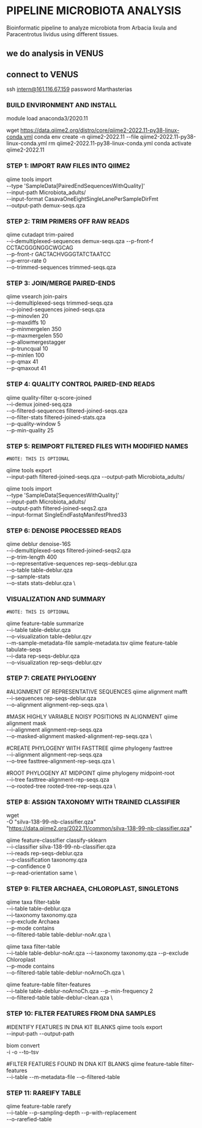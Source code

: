 # PIPELINE MICROBIOTA ANALYSIS
Bioinformatic pipeline to analyze microbiota from Arbacia lixula and Paracentrotus lividus using different tissues.
## we do analysis in VENUS 

## connect to VENUS
ssh intern@161.116.67.159
password Marthasterias

### BUILD ENVIRONMENT AND INSTALL ###
module load anaconda3/2020.11

wget https://data.qiime2.org/distro/core/qiime2-2022.11-py38-linux-conda.yml
conda env create -n qiime2-2022.11 --file qiime2-2022.11-py38-linux-conda.yml
rm qiime2-2022.11-py38-linux-conda.yml
conda activate qiime2-2022.11



### STEP 1: IMPORT RAW FILES INTO QIIME2 ###
qiime tools import \
  --type 'SampleData[PairedEndSequencesWithQuality]' \
  --input-path Microbiota_adults/ \
  --input-format CasavaOneEightSingleLanePerSampleDirFmt \
  --output-path demux-seqs.qza



### STEP 2: TRIM PRIMERS OFF RAW READS #
qiime cutadapt trim-paired \
  --i-demultiplexed-sequences demux-seqs.qza
  --p-front-f CCTACGGGNGGCWGCAG \
  --p-front-r GACTACHVGGGTATCTAATCC \
  --p-error-rate 0 \
  --o-trimmed-sequences trimmed-seqs.qza



### STEP 3: JOIN/MERGE PAIRED-ENDS ###
qiime vsearch join-pairs \
  --i-demultiplexed-seqs trimmed-seqs.qza\
  --o-joined-sequences joined-seqs.qza\
  --p-minovlen 20 \
  --p-maxdiffs 10 \
  --p-minmergelen 350 \
  --p-maxmergelen 550 \
  --p-allowmergestagger \
  --p-truncqual 10 \
  --p-minlen 100 \
  --p-qmax 41 \
  --p-qmaxout 41



### STEP 4: QUALITY CONTROL PAIRED-END READS ###
qiime quality-filter q-score-joined \
  --i-demux joined-seq.qza\
  --o-filtered-sequences filtered-joined-seqs.qza \
  --o-filter-stats filtered-joined-stats.qza \
  --p-quality-window 5 \
  --p-min-quality 25 



### STEP 5: REIMPORT FILTERED FILES WITH MODIFIED NAMES ###
	#NOTE: THIS IS OPTIONAL
qiime tools export \
  --input-path filtered-joined-seqs.qza
  --output-path Microbiota_adults/

qiime tools import \
  --type 'SampleData[SequencesWithQuality]' \
  --input-path Microbiota_adults/ \
  --output-path filtered-joined-seqs2.qza \
  --input-format SingleEndFastqManifestPhred33



### STEP 6: DENOISE PROCESSED READS ###
qiime deblur denoise-16S \
  --i-demultiplexed-seqs filtered-joined-seqs2.qza \
  --p-trim-length 400 \
  --o-representative-sequences rep-seqs-deblur.qza \
  --o-table table-deblur.qza \
  --p-sample-stats \
  --o-stats stats-deblur.qza \

###  VISUALIZATION AND SUMMARY	
    #NOTE: THIS IS OPTIONAL
 
qiime feature-table summarize \
  --i-table table-deblur.qza \
  --o-visualization table-deblur.qzv \
  --m-sample-metadata-file sample-metadata.tsv
qiime feature-table tabulate-seqs \
  --i-data rep-seqs-deblur.qza \
  --o-visualization rep-seqs-deblur.qzv


### STEP 7: CREATE PHYLOGENY ###
#ALIGNMENT OF REPRESENTATIVE SEQUENCES
qiime alignment mafft \
  --i-sequences rep-seqs-deblur.qza \
  --o-alignment alignment-rep-seqs.qza \

#MASK HIGHLY VARIABLE NOISY POSITIONS IN ALIGNMENT
qiime alignment mask \
  --i-alignment alignment-rep-seqs.qza \
  --o-masked-alignment masked-alignment-rep-seqs.qza \

#CREATE PHYLOGENY WITH FASTTREE
qiime phylogeny fasttree \
  --i-alignment alignment-rep-seqs.qza \
  --o-tree fasttree-alignment-rep-seqs.qza \

#ROOT PHYLOGENY AT MIDPOINT
qiime phylogeny midpoint-root \
  --i-tree fasttree-alignment-rep-seqs.qza \
  --o-rooted-tree rooted-tree-rep-seqs.qza \



### STEP 8: ASSIGN TAXONOMY WITH TRAINED CLASSIFIER ###
wget \
-O "silva-138-99-nb-classifier.qza" \
"https://data.qiime2.org/2022.11/common/silva-138-99-nb-classifier.qza"

qiime feature-classifier classify-sklearn \
  --i-classifier silva-138-99-nb-classifier.qza \
  --i-reads rep-seqs-deblur.qza \
  --o-classification taxonomy.qza \
  --p-confidence 0 \
  --p-read-orientation same \



### STEP 9: FILTER ARCHAEA, CHLOROPLAST, SINGLETONS ###
qiime taxa filter-table \
  --i-table table-deblur.qza \
  --i-taxonomy taxonomy.qza \
  --p-exclude Archaea \
  --p-mode contains \
  --o-filtered-table table-deblur-noAr.qza \

qiime taxa filter-table \
  --i-table table-deblur-noAr.qza
  --i-taxonomy taxonomy.qza
  --p-exclude Chloroplast \
  --p-mode contains \
  --o-filtered-table table-deblur-noArnoCh.qza \

qiime feature-table filter-features \
  --i-table table-deblur-noArnoCh.qza
  --p-min-frequency 2 \
  --o-filtered-table table-deblur-clean.qza \



### STEP 10: FILTER FEATURES FROM DNA SAMPLES ###
#IDENTIFY FEATURES IN DNA KIT BLANKS
qiime tools export \
  --input-path 
  --output-path 

biom convert \
  -i 
  -o 
  --to-tsv

#FILTER FEATURES FOUND IN DNA KIT BLANKS
qiime feature-table filter-features \
  --i-table 
  --m-metadata-file 
  --o-filtered-table 



### STEP 11: RAREIFY TABLE ###
qiime feature-table rarefy \
  --i-table 
  --p-sampling-depth 
  --p-with-replacement \
  --o-rarefied-table 
